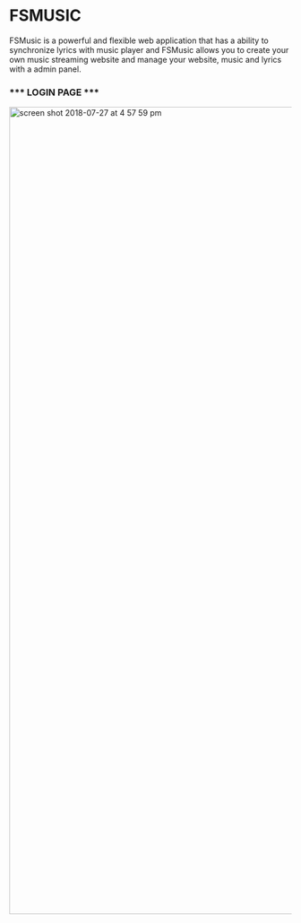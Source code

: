# FSMUSIC
FSMusic is a powerful and flexible web application that has a ability to synchronize lyrics with music player and FSMusic allows you to create your own music streaming website and manage your website, music and lyrics with a admin panel.
### *** LOGIN PAGE ***
<img width="1440" alt="screen shot 2018-07-27 at 4 57 59 pm" src="https://user-images.githubusercontent.com/41792322/43325657-f28f69ce-91bf-11e8-9b19-f43674ea3029.png">

